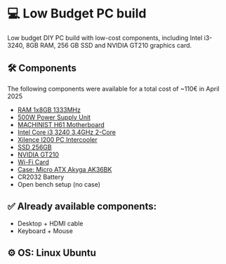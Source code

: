 # 💻 Low Budget PC build
Low budget DIY PC build with low-cost components, including Intel i3-3240, 8GB RAM, 256 GB SSD and NVIDIA GT210 graphics card.

## 🛠️ Components
The following components were available for a total cost of ~110€ in April 2025
- [RAM 1x8GB 1333MHz](https://www.aliexpress.com/item/1005004148084843.html)
- [500W Power Supply Unit](https://www.aliexpress.com/item/1005007250727277.html)
- [MACHINIST H61 Motherboard](https://www.aliexpress.com/item/1005006628014226.html)
- [Intel Core i3 3240 3.4GHz 2-Core](https://www.aliexpress.com/item/1005007333602193.html)
- [Xilence I200 PC Intercooler](https://www.amazon.de/dp/B01KADYTEE)
- [SSD 256GB](https://www.aliexpress.com/item/1005007162099601.html)
- [NVIDIA GT210](https://www.aliexpress.com/item/1005007345331944.html)
- [Wi-Fi Card](https://www.aliexpress.com/item/1005006083727591.html)
- [Case: Micro ATX Akyga AK36BK](https://www.amazon.de/dp/B08M7BZJ3Q)
- CR2032 Battery
- Open bench setup (no case)

## ✅ Already available components:
- Desktop + HDMI cable
- Keyboard + Mouse

## ⚙️ OS: Linux Ubuntu
